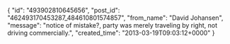  {
   "id": "493902810645656",
   "post_id": "462493170453287_484610801574857",
   "from_name": "David Johansen",
   "message": "notice of mistake?, party was merely traveling by right, not driving commercially.",
   "created_time": "2013-03-19T09:03:12+0000"
 }
